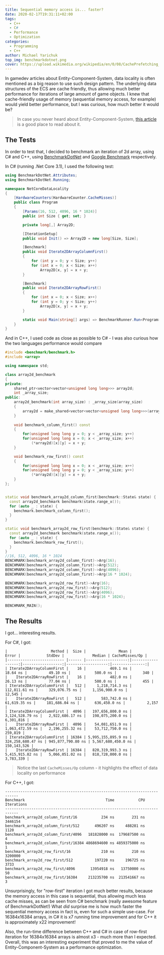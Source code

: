 ```yaml
---
title: Sequential memory access is... faster?
date: 2020-02-17T19:31:11+02:00
tags:
  - C++
  - C#
  - Performance
  - Optimization
categories:
  - Programming
  - C++
author: Michael Yarichuk
top_img: benchmarkdotnet.png
cover: https://upload.wikimedia.org/wikipedia/en/0/08/CachePrefetching_StreamBuffers.png
---
```

In gamedev articles about Entity-Component-System, data locality is often mentioned as a big reason to use such design pattern. The underlying data structures of the ECS are cache friendly, thus allowing much better performance for iterations of large amount of game objects.
I knew that cache-friendly usage of memory (sequential memory access, for example) would yield better performance, but I was curious, how much better it would be?
>In case you never heard about Entity-Component-System, [this article](http://gameprogrammingpatterns.com/data-locality.html) is a good place to read about it.

## The Tests

In order to test that, I decided to benchmark an iteration of 2d array, using C# and C++, using [BenchmarkDotNet](https://github.com/dotnet/BenchmarkDotNet) and [Google Benchmark](https://github.com/google/benchmark) respectively.

In C# (running .Net Core 3.1), I used the following test:
```cs
using BenchmarkDotNet.Attributes;
using BenchmarkDotNet.Running;

namespace NetCoreDataLocality
{
    [HardwareCounters(HardwareCounter.CacheMisses)]
    public class Program
    {
        [Params(16, 512, 4096, 16 * 1024)]
        public int Size { get; set; }

        private long[,] Array2D;

        [IterationSetup]
        public void Init() => Array2D = new long[Size, Size];

        [Benchmark]
        public void Iterate2DArrayColumnFirst()
        {
            for (int y = 0; y < Size; y++)
            for (int x = 0; x < Size; x++)
                Array2D[x, y] = x + y;
        }

        [Benchmark]
        public void Iterate2DArrayRowFirst()
        {
            for (int x = 0; x < Size; x++)
            for (int y = 0; y < Size; y++)
                Array2D[x, y] = x + y;
        }

        static void Main(string[] args) => BenchmarkRunner.Run<Program>();
    }
}

```

And in C++, I used code as close as possible to C# - I was also curious how the two languages performance would compare
```cpp
#include <benchmark/benchmark.h>
#include <array>

using namespace std;

class array2d_benchmark
{
private:
	shared_ptr<vector<vector<unsigned long long>>> array2d;
	int _array_size;
public:
	array2d_benchmark(int array_size) : _array_size(array_size)
	{		
		array2d = make_shared<vector<vector<unsigned long long>>>(array_size , vector<unsigned long long> (array_size, 0));
	}
	
	void benchmark_column_first() const
	{
		for(unsigned long long y = 0; y < _array_size; y++)
		for(unsigned long long x = 0; x < _array_size; x++)
			(*array2d)[x][y] = x + y;
	}

	void benchmark_row_first() const
	{
		for(unsigned long long x = 0; x < _array_size; x++)
		for(unsigned long long y = 0; y < _array_size; y++)
			(*array2d)[x][y] = x + y;
	}
};


static void benchmark_array2d_column_first(benchmark::State& state) {
  const array2d_benchmark benchmark(state.range_x());
  for (auto _ : state) {
    benchmark.benchmark_column_first();
  }
}

static void benchmark_array2d_row_first(benchmark::State& state) {
  const array2d_benchmark benchmark(state.range_x());
  for (auto _ : state) {
    benchmark.benchmark_row_first();
  }
}
//16, 512, 4096, 16 * 1024
BENCHMARK(benchmark_array2d_column_first)->Arg(16);
BENCHMARK(benchmark_array2d_column_first)->Arg(512);
BENCHMARK(benchmark_array2d_column_first)->Arg(4096);
BENCHMARK(benchmark_array2d_column_first)->Arg(16 * 1024);

BENCHMARK(benchmark_array2d_row_first)->Arg(16);
BENCHMARK(benchmark_array2d_row_first)->Arg(512);
BENCHMARK(benchmark_array2d_row_first)->Arg(4096);
BENCHMARK(benchmark_array2d_row_first)->Arg(16 * 1024);

BENCHMARK_MAIN();

```

## The Results
I got... interesting results.

For C#, I got:
```results
|                    Method |  Size |               Mean |             Error |            StdDev |             Median | CacheMisses/Op |
|-------------------------- |------ |-------------------:|------------------:|------------------:|-------------------:|---------------:|
| Iterate2DArrayColumnFirst |    16 |           469.1 ns |          18.64 ns |          49.10 ns |           500.0 ns |            340 |
|    Iterate2DArrayRowFirst |    16 |           482.0 ns |          26.13 ns |          77.04 ns |           500.0 ns |            455 |
| Iterate2DArrayColumnFirst |   512 |     1,218,714.3 ns |     112,811.61 ns |     329,076.75 ns |     1,156,900.0 ns |         12,545 |
|    Iterate2DArrayRowFirst |   512 |       583,742.0 ns |      61,619.35 ns |     181,686.04 ns |       636,450.0 ns |          2,157 |
| Iterate2DArrayColumnFirst |  4096 |   197,656,800.0 ns |   3,124,528.79 ns |   2,922,686.17 ns |   198,075,200.0 ns |      6,301,816 |
|    Iterate2DArrayRowFirst |  4096 |    54,081,651.9 ns |   1,063,472.59 ns |   2,196,255.32 ns |    53,712,750.0 ns |        259,819 |
| Iterate2DArrayColumnFirst | 16384 | 5,995,155,895.9 ns | 324,258,680.47 ns | 945,877,790.80 ns | 5,567,680,450.0 ns |    150,143,526 |
|    Iterate2DArrayRowFirst | 16384 |   820,319,993.3 ns |   5,415,915.82 ns |   5,066,051.02 ns |   818,728,000.0 ns |      3,783,339 |
```
>Notice the last ``CacheMisses/Op`` column - it highlights the effect of data locality on performance

For C++, I got:
```results
----------------------------------------------------------------------------
Benchmark                                     Time           CPU Iterations
----------------------------------------------------------------------------
benchmark_array2d_column_first/16           234 ns        231 ns    3446154
benchmark_array2d_column_first/512       496207 ns     488281 ns       1120
benchmark_array2d_column_first/4096   181828000 ns  179687500 ns          4
benchmark_array2d_column_first/16384 4868694600 ns 4859375000 ns          1
benchmark_array2d_row_first/16              210 ns        210 ns    3200000
benchmark_array2d_row_first/512          197220 ns     196725 ns       3733
benchmark_array2d_row_first/4096       13954918 ns   13750000 ns         50
benchmark_array2d_row_first/16384     213235700 ns  213541667 ns          3
```

Unsurprisingly, for "row-first" iteration I got much better results, because the memory access in this case is sequential, thus allowing much less cache misses, as can be seen from C# benchmark (really awesome feature of BenchmarkDotNet!)
What *did* surprise me is how much faster the sequential memory access in fact is, even for such a simple use-case. For 16384x16384 arrays, in C# it is x7 running time improvement and for C++ it is approximately x22 improvement!
  
Also, the run-time difference between C++ and C# in case of row-first iteration for 16384x16384 arrays is almost x3 - much more than I expected. Overall, this was an interesting experiment that proved to me the value of Entity-Component-System as a performance optimization.